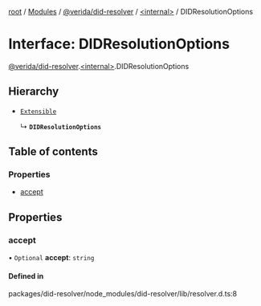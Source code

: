 [root](../README.md) / [Modules](../modules.md) / [@verida/did-resolver](../modules/verida_did_resolver.md) / [<internal\>](../modules/verida_did_resolver._internal_.md) / DIDResolutionOptions

# Interface: DIDResolutionOptions

[@verida/did-resolver](../modules/verida_did_resolver.md).[<internal\>](../modules/verida_did_resolver._internal_.md).DIDResolutionOptions

## Hierarchy

- [`Extensible`](../modules/verida_did_resolver._internal_.md#extensible)

  ↳ **`DIDResolutionOptions`**

## Table of contents

### Properties

- [accept](verida_did_resolver._internal_.DIDResolutionOptions.md#accept)

## Properties

### accept

• `Optional` **accept**: `string`

#### Defined in

packages/did-resolver/node_modules/did-resolver/lib/resolver.d.ts:8
